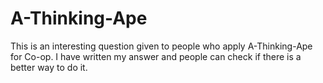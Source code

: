 # A-Thinking-Ape

This is an interesting question given to people who apply A-Thinking-Ape for Co-op. I have written my answer and people can check if there is a better way to do it.
